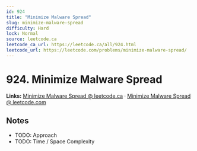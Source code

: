 ```yaml
--- 
id: 924
title: "Minimize Malware Spread"
slug: minimize-malware-spread
difficulty: Hard
lock: Normal
source: leetcode.ca
leetcode_ca_url: https://leetcode.ca/all/924.html
leetcode_url: https://leetcode.com/problems/minimize-malware-spread/
---
```


# 924. Minimize Malware Spread

**Links:** [Minimize Malware Spread @ leetcode.ca](https://leetcode.ca/all/924.html) · [Minimize Malware Spread @ leetcode.com](https://leetcode.com/problems/minimize-malware-spread/)

## Notes
- TODO: Approach
- TODO: Time / Space Complexity
